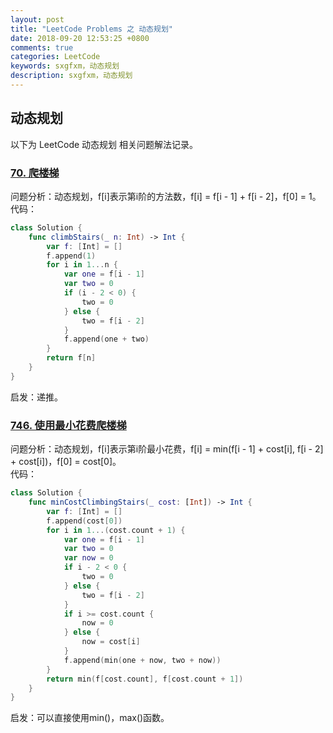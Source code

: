 ```yaml
---
layout: post
title: "LeetCode Problems 之 动态规划"
date: 2018-09-20 12:53:25 +0800
comments: true
categories: LeetCode
keywords: sxgfxm，动态规划
description: sxgfxm，动态规划
---
```


## 动态规划
以下为 LeetCode 动态规划 相关问题解法记录。  
<!-- more -->

### [70. 爬楼梯](https://leetcode-cn.com/problems/climbing-stairs/description/)
问题分析：动态规划，f[i]表示第i阶的方法数，f[i] = f[i - 1] + f[i - 2]，f[0] = 1。  
代码：  
```swift
class Solution {
    func climbStairs(_ n: Int) -> Int {
        var f: [Int] = []
        f.append(1)
        for i in 1...n {
            var one = f[i - 1]
            var two = 0
            if (i - 2 < 0) {
                two = 0
            } else {
                two = f[i - 2]
            }
            f.append(one + two)
        }
        return f[n]
    }
}
```
启发：递推。

### [746. 使用最小花费爬楼梯](https://leetcode-cn.com/problems/min-cost-climbing-stairs/description/)
问题分析：动态规划，f[i]表示第i阶最小花费，f[i] = min(f[i - 1] + cost[i], f[i - 2] + cost[i])，f[0] = cost[0]。  
代码：  
```swift
class Solution {
    func minCostClimbingStairs(_ cost: [Int]) -> Int {
        var f: [Int] = []
        f.append(cost[0])
        for i in 1...(cost.count + 1) {
            var one = f[i - 1]
            var two = 0
            var now = 0
            if i - 2 < 0 {
                two = 0
            } else {
                two = f[i - 2]
            }
            if i >= cost.count {
                now = 0
            } else {
                now = cost[i]
            }
            f.append(min(one + now, two + now))
        }
        return min(f[cost.count], f[cost.count + 1])
    }
}
```
启发：可以直接使用min()，max()函数。
